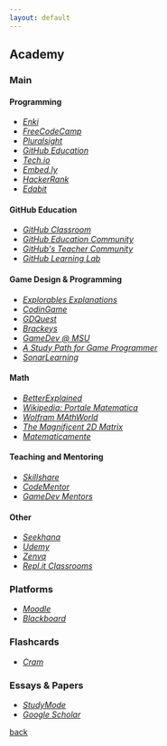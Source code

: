 ```yaml
---
layout: default
---
```


## Academy

### Main

#### Programming

* _[Enki](https://enkipro.com/#/)_
* _[FreeCodeCamp](https://www.freecodecamp.org/)_
* _[Pluralsight](https://www.pluralsight.com/)_
* _[GitHub Education](https://education.github.com/)_
* _[Tech.io](https://tech.io/)_
* _[Embed.ly](https://embed.ly/)_
* _[HackerRank](https://www.hackerrank.com/dashboard)_
* _[Edabit](https://edabit.com/)_

#### GitHub Education

* _[GitHub Classroom](https://classroom.github.com)_
* _[GitHub Education Community](https://education.github.community/)_
* _[GitHub's Teacher Community](https://github.com/education/teachers)_
* _[GitHub Learning Lab](https://lab.github.com/)_

#### Game Design & Programming

* _[Explorables Explanations](https://explorabl.es/)_
* _[CodinGame](https://www.codingame.com/home)_
* _[GDQuest](http://gdquest.com/)_
* _[Brackeys](http://brackeys.com/)_
* _[GameDev @ MSU](http://gamedev.msu.edu/)_
* _[A Study Path for Game Programmer](https://github.com/miloyip/game-programmer)_
* _[SonarLearning](https://sonarlearning.co.uk/topicpage.php?topic=game)_

#### Math

* _[BetterExplained](https://betterexplained.com/)_
* _[Wikipedia: Portale Matematica](https://it.wikipedia.org/wiki/Portale:Matematica)_
* _[Wolfram MAthWorld](http://mathworld.wolfram.com/)_
* _[The Magnificent 2D Matrix](http://ncase.me/matrix/)_
* _[Matematicamente](https://www.matematicamente.it/)_

#### Teaching and Mentoring

* _[Skillshare](https://www.skillshare.com/)_
* _[CodeMentor](https://www.codementor.io/)_
* _[GameDev Mentors](https://www.gamedevmentors.com/)_

#### Other

* _[Seekhana](https://www.seekhana.com/)_
* _[Udemy](https://www.udemy.com/)_
* _[Zenva](https://academy.zenva.com/)_
* _[Repl.it Classrooms](https://repl.it/site/classrooms)_

### Platforms

* _[Moodle](https://moodle.org/)_
* _[Blackboard](https://www.blackboard.com/)_

### Flashcards

* _[Cram](https://www.cram.com/)_

### Essays & Papers

* _[StudyMode](https://www.studymode.com/)_
* _[Google Scholar](https://scholar.google.it/)_

[back](../)
